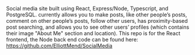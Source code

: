 Social media site built using React, Express/Node, Typescript, and PostgreSQL. currently allows you to make posts, like other people’s posts, comment on other people’s posts, follow other users, has proximity-based post searching, and allows you to see other users’ profiles (which contains their image "About Me" section and location).
This repo is for the React frontend, the Node back end code can be found here: https://github.com/ElliottMend/SocialMedia
